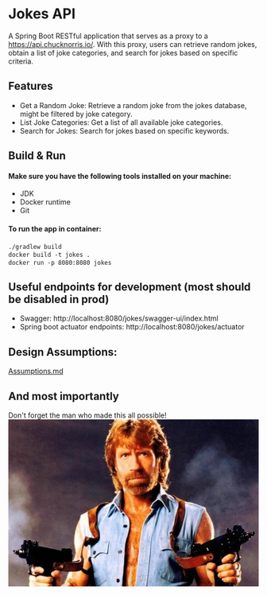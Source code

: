 # Jokes API

A Spring Boot RESTful application that serves as a proxy to a https://api.chucknorris.io/. With this proxy, users can retrieve random jokes, obtain a list of joke categories, and search for jokes based on specific criteria.

## Features
 - Get a Random Joke: Retrieve a random joke from the jokes database, might be filtered by joke category.
 - List Joke Categories: Get a list of all available joke categories.
 - Search for Jokes: Search for jokes based on specific keywords.

## Build & Run

#### Make sure you have the following tools installed on your machine:
- JDK
- Docker runtime
- Git

#### To run the app in container:

```shell
./gradlew build
docker build -t jokes .
docker run -p 8080:8080 jokes
```

## Useful endpoints for development (most should be disabled in prod)

 - Swagger: http://localhost:8080/jokes/swagger-ui/index.html
 - Spring boot actuator endpoints: http://localhost:8080/jokes/actuator

## Design Assumptions:
[Assumptions.md](Assumptions.md)

## And most importantly
Don't forget the man who made this all possible!
![Chuck](./readme-resources/chuck.jpeg)